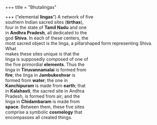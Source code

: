 +++
title = "Bhutalingas"

+++
(“elemental **lingas**”) A network of five  
southern Indian sacred sites (**tirthas**),  
four in the state of **Tamil Nadu** and one  
in **Andhra Pradesh**, all dedicated to the  
god **Shiva**. In each of these centers, the  
most sacred object is the linga, a pillarshaped form representing Shiva. What  
makes these sites unique is that the  
linga is supposedly composed of one of  
the five primordial **elements**. Thus the  
linga in **Tiruvannamalai** is formed from  
**fire**; the linga in **Jambukeshvar** is  
formed from **water**; the one in  
**Kanchipuram** is made from **earth**; that  
in **Kalahasti**, the sacred site in Andhra  
Pradesh, is formed from air; and the  
linga in **Chidambaram** is made from  
**space**. Between them, these five sites  
comprise a symbolic **cosmology** that  
encompasses all created things.